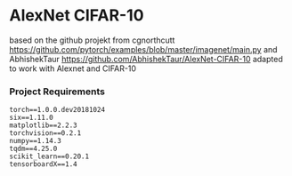 # AlexNet CIFAR-10
based on the github projekt from cgnorthcutt 
https://github.com/pytorch/examples/blob/master/imagenet/main.py
and AbhishekTaur
https://github.com/AbhishekTaur/AlexNet-CIFAR-10
adapted to work with Alexnet and CIFAR-10
### Project Requirements
```text
torch==1.0.0.dev20181024
six==1.11.0
matplotlib==2.2.3
torchvision==0.2.1
numpy==1.14.3
tqdm==4.25.0
scikit_learn==0.20.1
tensorboardX==1.4
```
